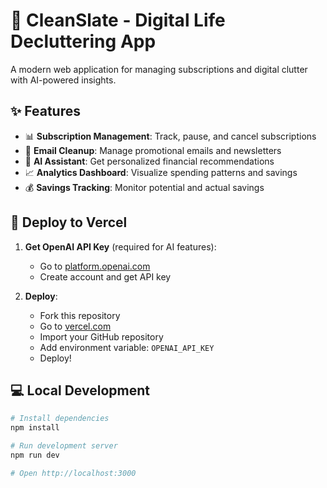 # 🚀 CleanSlate - Digital Life Decluttering App

A modern web application for managing subscriptions and digital clutter with AI-powered insights.

## ✨ Features

- 📊 **Subscription Management**: Track, pause, and cancel subscriptions
- 📧 **Email Cleanup**: Manage promotional emails and newsletters  
- 🤖 **AI Assistant**: Get personalized financial recommendations
- 📈 **Analytics Dashboard**: Visualize spending patterns and savings
- 💰 **Savings Tracking**: Monitor potential and actual savings

## 🚀 Deploy to Vercel

1. **Get OpenAI API Key** (required for AI features):
   - Go to [platform.openai.com](https://platform.openai.com)
   - Create account and get API key

2. **Deploy**:
   - Fork this repository
   - Go to [vercel.com](https://vercel.com) 
   - Import your GitHub repository
   - Add environment variable: `OPENAI_API_KEY`
   - Deploy!

## 💻 Local Development

```bash
# Install dependencies
npm install

# Run development server
npm run dev

# Open http://localhost:3000
